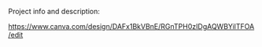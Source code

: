 Project info and description:

https://www.canva.com/design/DAFx1BkVBnE/RGnTPH0zIDgAQWBYilTFOA/edit
